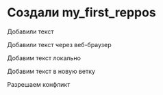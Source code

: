 ﻿# Создали my_first_reppos

Добавили текст

Добавили текст через веб-браузер

Добавим текст локально

Добавим текст в новую ветку

Разрешаем конфликт
